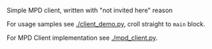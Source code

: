 Simple MPD client, written with "not invited here" reason

For usage samples see [./client_demo.py](./client_demo.py), croll straight to `main` block.

For MPD Client implementation see [./mpd_client.py](./mpd_client.py).
